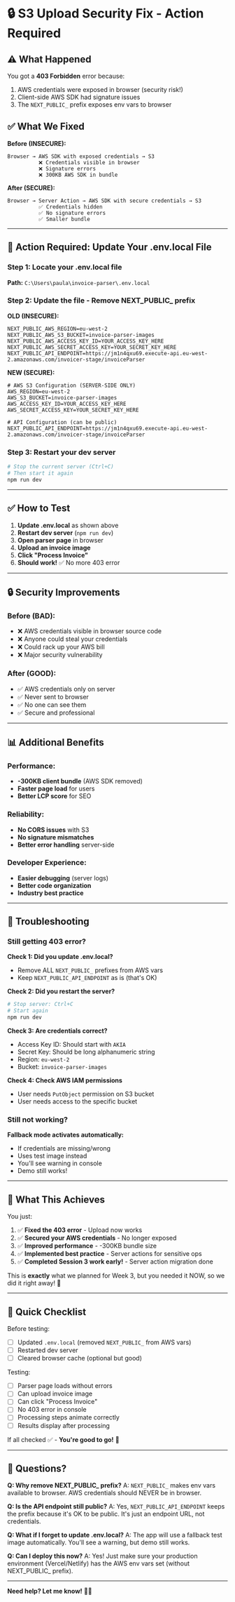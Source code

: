 # 🔒 S3 Upload Security Fix - Action Required

## ⚠️ What Happened

You got a **403 Forbidden** error because:
1. AWS credentials were exposed in browser (security risk!)
2. Client-side AWS SDK had signature issues
3. The `NEXT_PUBLIC_` prefix exposes env vars to browser

## ✅ What We Fixed

**Before (INSECURE):**
```
Browser → AWS SDK with exposed credentials → S3
          ❌ Credentials visible in browser
          ❌ Signature errors
          ❌ 300KB AWS SDK in bundle
```

**After (SECURE):**
```
Browser → Server Action → AWS SDK with secure credentials → S3
          ✅ Credentials hidden
          ✅ No signature errors
          ✅ Smaller bundle
```

---

## 🎯 Action Required: Update Your .env.local File

### Step 1: Locate your .env.local file
**Path:** `C:\Users\paula\invoice-parser\.env.local`

### Step 2: Update the file - Remove NEXT_PUBLIC_ prefix

**OLD (INSECURE):**
```env
NEXT_PUBLIC_AWS_REGION=eu-west-2
NEXT_PUBLIC_AWS_S3_BUCKET=invoice-parser-images
NEXT_PUBLIC_AWS_ACCESS_KEY_ID=YOUR_ACCESS_KEY_HERE
NEXT_PUBLIC_AWS_SECRET_ACCESS_KEY=YOUR_SECRET_KEY_HERE
NEXT_PUBLIC_API_ENDPOINT=https://jm1n4qxu69.execute-api.eu-west-2.amazonaws.com/invoicer-stage/invoiceParser
```

**NEW (SECURE):**
```env
# AWS S3 Configuration (SERVER-SIDE ONLY)
AWS_REGION=eu-west-2
AWS_S3_BUCKET=invoice-parser-images
AWS_ACCESS_KEY_ID=YOUR_ACCESS_KEY_HERE
AWS_SECRET_ACCESS_KEY=YOUR_SECRET_KEY_HERE

# API Configuration (can be public)
NEXT_PUBLIC_API_ENDPOINT=https://jm1n4qxu69.execute-api.eu-west-2.amazonaws.com/invoicer-stage/invoiceParser
```

### Step 3: Restart your dev server

```bash
# Stop the current server (Ctrl+C)
# Then start it again
npm run dev
```

---

## ✅ How to Test

1. **Update .env.local** as shown above
2. **Restart dev server** (`npm run dev`)
3. **Open parser page** in browser
4. **Upload an invoice image**
5. **Click "Process Invoice"**
6. **Should work!** ✅ No more 403 error

---

## 🔒 Security Improvements

### Before (BAD):
- ❌ AWS credentials visible in browser source code
- ❌ Anyone could steal your credentials
- ❌ Could rack up your AWS bill
- ❌ Major security vulnerability

### After (GOOD):
- ✅ AWS credentials only on server
- ✅ Never sent to browser
- ✅ No one can see them
- ✅ Secure and professional

---

## 📊 Additional Benefits

### Performance:
- **-300KB client bundle** (AWS SDK removed)
- **Faster page load** for users
- **Better LCP score** for SEO

### Reliability:
- **No CORS issues** with S3
- **No signature mismatches**
- **Better error handling** server-side

### Developer Experience:
- **Easier debugging** (server logs)
- **Better code organization**
- **Industry best practice**

---

## 🐛 Troubleshooting

### Still getting 403 error?

**Check 1: Did you update .env.local?**
- Remove ALL `NEXT_PUBLIC_` prefixes from AWS vars
- Keep `NEXT_PUBLIC_API_ENDPOINT` as is (that's OK)

**Check 2: Did you restart the server?**
```bash
# Stop server: Ctrl+C
# Start again
npm run dev
```

**Check 3: Are credentials correct?**
- Access Key ID: Should start with `AKIA`
- Secret Key: Should be long alphanumeric string
- Region: `eu-west-2`
- Bucket: `invoice-parser-images`

**Check 4: Check AWS IAM permissions**
- User needs `PutObject` permission on S3 bucket
- User needs access to the specific bucket

### Still not working?

**Fallback mode activates automatically:**
- If credentials are missing/wrong
- Uses test image instead
- You'll see warning in console
- Demo still works!

---

## 🎉 What This Achieves

You just:
1. ✅ **Fixed the 403 error** - Upload now works
2. ✅ **Secured your AWS credentials** - No longer exposed
3. ✅ **Improved performance** - -300KB bundle size
4. ✅ **Implemented best practice** - Server actions for sensitive ops
5. ✅ **Completed Session 3 work early!** - Server action migration done

This is **exactly** what we planned for Week 3, but you needed it NOW, so we did it right away! 🚀

---

## 📝 Quick Checklist

Before testing:
- [ ] Updated `.env.local` (removed `NEXT_PUBLIC_` from AWS vars)
- [ ] Restarted dev server
- [ ] Cleared browser cache (optional but good)

Testing:
- [ ] Parser page loads without errors
- [ ] Can upload invoice image
- [ ] Can click "Process Invoice"
- [ ] No 403 error in console
- [ ] Processing steps animate correctly
- [ ] Results display after processing

If all checked ✅ - **You're good to go!** 🎉

---

## 🤔 Questions?

**Q: Why remove NEXT_PUBLIC_ prefix?**
A: `NEXT_PUBLIC_` makes env vars available to browser. AWS credentials should NEVER be in browser.

**Q: Is the API endpoint still public?**
A: Yes, `NEXT_PUBLIC_API_ENDPOINT` keeps the prefix because it's OK to be public. It's just an endpoint URL, not credentials.

**Q: What if I forget to update .env.local?**
A: The app will use a fallback test image automatically. You'll see a warning, but demo still works.

**Q: Can I deploy this now?**
A: Yes! Just make sure your production environment (Vercel/Netlify) has the AWS env vars set (without NEXT_PUBLIC_ prefix).

---

**Need help? Let me know!** 🙋‍♂️
